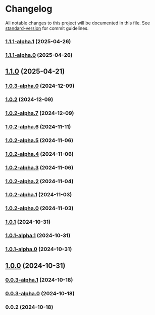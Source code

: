 # Changelog

All notable changes to this project will be documented in this file. See [standard-version](https://github.com/conventional-changelog/standard-version) for commit guidelines.

### [1.1.1-alpha.1](https://github.com/acrool/acrool-react-img/compare/v1.1.1-alpha.0...v1.1.1-alpha.1) (2025-04-26)

### [1.1.1-alpha.0](https://github.com/acrool/acrool-react-img/compare/v1.1.0...v1.1.1-alpha.0) (2025-04-26)

## [1.1.0](https://github.com/acrool/acrool-react-img/compare/v1.0.3-alpha.0...v1.1.0) (2025-04-21)

### [1.0.3-alpha.0](https://github.com/acrool/acrool-react-img/compare/v1.0.2...v1.0.3-alpha.0) (2024-12-09)

### [1.0.2](https://github.com/acrool/acrool-react-img/compare/v1.0.2-alpha.7...v1.0.2) (2024-12-09)

### [1.0.2-alpha.7](https://github.com/acrool/acrool-react-img/compare/v1.0.2-alpha.6...v1.0.2-alpha.7) (2024-12-09)

### [1.0.2-alpha.6](https://github.com/acrool/acrool-react-img/compare/v1.0.2-alpha.5...v1.0.2-alpha.6) (2024-11-11)

### [1.0.2-alpha.5](https://github.com/acrool/acrool-react-img/compare/v1.0.2-alpha.4...v1.0.2-alpha.5) (2024-11-06)

### [1.0.2-alpha.4](https://github.com/acrool/acrool-react-img/compare/v1.0.2-alpha.3...v1.0.2-alpha.4) (2024-11-06)

### [1.0.2-alpha.3](https://github.com/acrool/acrool-react-img/compare/v1.0.2-alpha.2...v1.0.2-alpha.3) (2024-11-06)

### [1.0.2-alpha.2](https://github.com/acrool/acrool-react-img/compare/v1.0.2-alpha.1...v1.0.2-alpha.2) (2024-11-04)

### [1.0.2-alpha.1](https://github.com/acrool/acrool-react-img/compare/v1.0.2-alpha.0...v1.0.2-alpha.1) (2024-11-03)

### [1.0.2-alpha.0](https://github.com/acrool/acrool-react-img/compare/v1.0.1...v1.0.2-alpha.0) (2024-11-03)

### [1.0.1](https://github.com/acrool/acrool-react-img/compare/v1.0.1-alpha.1...v1.0.1) (2024-10-31)

### [1.0.1-alpha.1](https://github.com/acrool/acrool-react-img/compare/v1.0.1-alpha.0...v1.0.1-alpha.1) (2024-10-31)

### [1.0.1-alpha.0](https://github.com/acrool/acrool-react-img/compare/v1.0.0...v1.0.1-alpha.0) (2024-10-31)

## [1.0.0](https://github.com/acrool/acrool-react-img/compare/v0.0.3-alpha.1...v1.0.0) (2024-10-31)

### [0.0.3-alpha.1](https://github.com/acrool/acrool-react-img/compare/v0.0.3-alpha.0...v0.0.3-alpha.1) (2024-10-18)

### [0.0.3-alpha.0](https://github.com/acrool/acrool-react-img/compare/v0.0.2...v0.0.3-alpha.0) (2024-10-18)

### 0.0.2 (2024-10-18)
